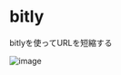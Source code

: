 # bitly
bitlyを使ってURLを短縮する

![image](https://user-images.githubusercontent.com/2605401/216369824-d50d2bc0-7592-4f8d-a388-093638fb019b.png)
